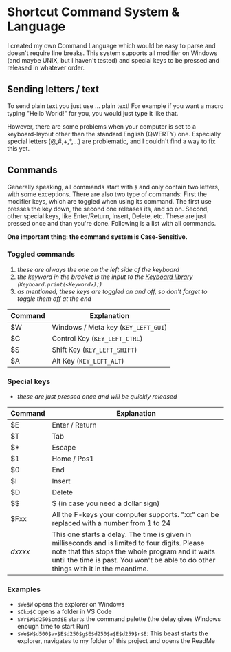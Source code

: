 # Shortcut Command System & Language

I created my own Command Language which would be easy to parse and doesn't require line breaks. This system supports all modifier on Windows (and maybe UNIX, but I haven't tested) and special keys to be pressed and released in whatever order.

## Sending letters / text

To send plain text you just use ... plain text! For example if you want a macro typing "Hello World!" for you, you would just type it like that.

However, there are some problems when your computer is set to a keyboard-layout other than the standard English (QWERTY) one. Especially special letters (@,#,+,*,...) are problematic, and I couldn't find a way to fix this yet. 

## Commands

Generally speaking, all commands start with `$` and only contain two letters, with some exceptions. There are also two type of commands: First the modifier keys, which are toggled when using its command. The first use presses the key down, the second one releases its, and so on. Second, other special keys, like Enter/Return, Insert, Delete, etc. These are just pressed once and than you're done. Following is a list with all commands.

**One important thing: the command system is Case-Sensitive.**

### Toggled commands

1. *these are always the one on the left side of the keyboard*
2. *the keyword in the bracket is the input to the [Keyboard library](https://www.arduino.cc/reference/en/language/functions/usb/keyboard/) (`Keyboard.print(<Keyword>);`)*
3. *as mentioned, these keys are toggled on and off, so don't forget to toggle them off at the end*

| Command | Explanation                         |
| ------- | ----------------------------------- |
| $W      | Windows / Meta key (`KEY_LEFT_GUI`) |
| $C      | Control Key (`KEY_LEFT_CTRL`)       |
| $S      | Shift Key (`KEY_LEFT_SHIFT`)        |
| $A      | Alt Key (`KEY_LEFT_ALT`)            |

### Special keys

- *these are just pressed once and will be quickly released*

| Command                                      | Explanation                                                  |
| -------------------------------------------- | ------------------------------------------------------------ |
| $E                                           | Enter / Return                                               |
| $T                                           | Tab                                                          |
| $*                                           | Escape                                                       |
| $1                                           | Home / Pos1                                                  |
| $0                                           | End                                                          |
| $I                                           | Insert                                                       |
| $D                                           | Delete                                                       |
| $$      | $ (in case you need a dollar sign) |                                                              |
| $Fxx                                         | All the F-keys your computer supports. "xx" can be replaced with a number from 1 to 24 |
| $dxxxx$                                      | This one starts a delay. The time is given in milliseconds and is limited to four digits. Please note that this stops the whole program and it waits until the time is past. You won't be able to do other things with it in the meantime. |

### Examples

- `$We$W` opens the explorer on Windows
- `$Cko$C` opens a folder in VS Code
- `$Wr$W$d250$cmd$E` starts the command palette (the delay gives Windows enough time to start Run)
- `$We$W$d500$vv$E$d250$g$E$d250$a$E$d259$r$E`: This beast starts the explorer, navigates to my folder of this project and opens the ReadMe